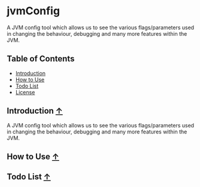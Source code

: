 # jvmConfig

A JVM config tool which allows us to see the various flags/parameters used in changing the behaviour, debugging and many more features within the JVM.

## <a name="toc">Table of Contents</a>
* [Introduction](#introduction)
* [How to Use](#how-to-use)
* [Todo List](#todo-list)
* [License](#license)
 
## <a name="introduction">Introduction</a> [&#8593;](#toc)
A JVM config tool which allows us to see the various flags/parameters used in changing the behaviour, debugging and many more features within the JVM.

## <a name="how-to-use">How to Use</a> [&#8593;](#toc)


## <a name="todo-list">Todo List</a> [&#8593;](#toc)

